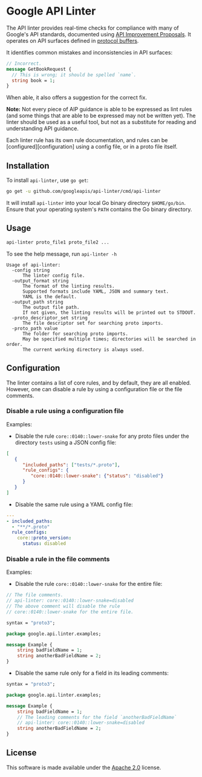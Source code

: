 # Google API Linter

The API linter provides real-time checks for compliance with many of Google's
API standards, documented using [API Improvement Proposals][]. It operates on
API surfaces defined in [protocol buffers][].

It identifies common mistakes and inconsistencies in API surfaces:

```proto
// Incorrect.
message GetBookRequest {
  // This is wrong; it should be spelled `name`.
  string book = 1;
}
```

When able, it also offers a suggestion for the correct fix.

**Note:** Not every piece of AIP guidance is able to be expressed as lint rules
(and some things that are able to be expressed may not be written yet). The
linter should be used as a useful tool, but not as a substitute for reading and
understanding API guidance.

Each linter rule has its own rule documentation, and rules can be
[configured][configuration] using a config file, or in a proto file itself.

## Installation

To install `api-linter`, use `go get`:

```sh
go get -u github.com/googleapis/api-linter/cmd/api-linter
```

It will install `api-linter` into your local Go binary directory `$HOME/go/bin`.
Ensure that your operating system's `PATH` contains the Go binary directory.

## Usage

```sh
api-linter proto_file1 proto_file2 ...
```

To see the help message, run `api-linter -h`

```text
Usage of api-linter:
  -config string
      The linter config file.
  -output_format string
      The format of the linting results.
      Supported formats include YAML, JSON and summary text.
      YAML is the default.
  -output_path string
      The output file path.
      If not given, the linting results will be printed out to STDOUT.
  -proto_descriptor_set string
      The file descriptor set for searching proto imports.
  -proto_path value
      The folder for searching proto imports.
      May be specified multiple times; directories will be searched in order.
      The current working directory is always used.
```

## Configuration

The linter contains a list of core rules, and by default, they are all enabled.
However, one can disable a rule by using a configuration file or the file
comments.

### Disable a rule using a configuration file

Examples:

* Disable the rule `core::0140::lower-snake` for any proto files under the
directory `tests` using a JSON config file:

```json
[
   {
      "included_paths": ["tests/*.proto"],
      "rule_configs": {
         "core::0140::lower-snake": {"status": "disabled"}
      }
   }
]
```

* Disable the same rule using a YAML config file:

```yaml
---
- included_paths:
  - "**/*.proto"
  rule_configs:
    core::proto_version:
      status: disabled
```

### Disable a rule in the file comments

Examples:

* Disable the rule `core::0140::lower-snake` for the entire file:

```protobuf
// The file comments.
// api-linter: core::0140::lower-snake=disabled
// The above comment will disable the rule
// core::0140::lower-snake for the entire file.

syntax = "proto3";

package google.api.linter.examples;

message Example {
    string badFieldName = 1;
    string anotherBadFieldName = 2;
}
```

* Disable the same rule only for a field in its leading comments:

```protobuf
syntax = "proto3";

package google.api.linter.examples;

message Example {
    string badFieldName = 1;
    // The leading comments for the field `anotherBadFieldName`
    // api-linter: core::0140::lower-snake=disabled
    string anotherBadFieldName = 2;
}
```

## License

This software is made available under the [Apache 2.0][] license.

[apache 2.0]: https://www.apache.org/licenses/LICENSE-2.0
[api improvement proposals]: https://aip.dev/
[protocol buffers]: https://developers.google.com/protocol-buffers
[rule documentation]: ./rules/index.md
